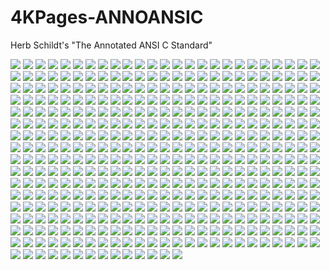 # 4KPages-ANNOANSIC
Herb Schildt's "The Annotated ANSI C Standard"

![](images\ANNOANSIC_000.jpg) 
![](images\ANNOANSIC_001.jpg) 
![](images\ANNOANSIC_002.jpg) 
![](images\ANNOANSIC_003.jpg) 
![](images\ANNOANSIC_004.jpg) 
![](images\ANNOANSIC_005.jpg) 
![](images\ANNOANSIC_006.jpg) 
![](images\ANNOANSIC_007.jpg) 
![](images\ANNOANSIC_008.jpg) 
![](images\ANNOANSIC_009.jpg) 
![](images\ANNOANSIC_010.jpg) 
![](images\ANNOANSIC_011.jpg) 
![](images\ANNOANSIC_012.jpg) 
![](images\ANNOANSIC_013.jpg) 
![](images\ANNOANSIC_014.jpg) 
![](images\ANNOANSIC_015.jpg) 
![](images\ANNOANSIC_016.jpg) 
![](images\ANNOANSIC_017.jpg) 
![](images\ANNOANSIC_018.jpg) 
![](images\ANNOANSIC_019.jpg) 
![](images\ANNOANSIC_020.jpg) 
![](images\ANNOANSIC_021.jpg) 
![](images\ANNOANSIC_022.jpg) 
![](images\ANNOANSIC_023.jpg) 
![](images\ANNOANSIC_024.jpg) 
![](images\ANNOANSIC_025.jpg) 
![](images\ANNOANSIC_026.jpg) 
![](images\ANNOANSIC_027.jpg) 
![](images\ANNOANSIC_028.jpg) 
![](images\ANNOANSIC_029.jpg) 
![](images\ANNOANSIC_030.jpg) 
![](images\ANNOANSIC_031.jpg) 
![](images\ANNOANSIC_032.jpg) 
![](images\ANNOANSIC_033.jpg) 
![](images\ANNOANSIC_034.jpg) 
![](images\ANNOANSIC_035.jpg) 
![](images\ANNOANSIC_036.jpg) 
![](images\ANNOANSIC_037.jpg) 
![](images\ANNOANSIC_038.jpg) 
![](images\ANNOANSIC_039.jpg) 
![](images\ANNOANSIC_040.jpg) 
![](images\ANNOANSIC_041.jpg) 
![](images\ANNOANSIC_042.jpg) 
![](images\ANNOANSIC_043.jpg) 
![](images\ANNOANSIC_044.jpg) 
![](images\ANNOANSIC_045.jpg) 
![](images\ANNOANSIC_046.jpg) 
![](images\ANNOANSIC_047.jpg) 
![](images\ANNOANSIC_048.jpg) 
![](images\ANNOANSIC_049.jpg) 
![](images\ANNOANSIC_050.jpg) 
![](images\ANNOANSIC_051.jpg) 
![](images\ANNOANSIC_052.jpg) 
![](images\ANNOANSIC_053.jpg) 
![](images\ANNOANSIC_054.jpg) 
![](images\ANNOANSIC_055.jpg) 
![](images\ANNOANSIC_056.jpg) 
![](images\ANNOANSIC_057.jpg) 
![](images\ANNOANSIC_058.jpg) 
![](images\ANNOANSIC_059.jpg) 
![](images\ANNOANSIC_060.jpg) 
![](images\ANNOANSIC_061.jpg) 
![](images\ANNOANSIC_062.jpg) 
![](images\ANNOANSIC_063.jpg) 
![](images\ANNOANSIC_064.jpg) 
![](images\ANNOANSIC_065.jpg) 
![](images\ANNOANSIC_066.jpg) 
![](images\ANNOANSIC_067.jpg) 
![](images\ANNOANSIC_068.jpg) 
![](images\ANNOANSIC_069.jpg) 
![](images\ANNOANSIC_070.jpg) 
![](images\ANNOANSIC_071.jpg) 
![](images\ANNOANSIC_072.jpg) 
![](images\ANNOANSIC_073.jpg) 
![](images\ANNOANSIC_074.jpg) 
![](images\ANNOANSIC_075.jpg) 
![](images\ANNOANSIC_076.jpg) 
![](images\ANNOANSIC_077.jpg) 
![](images\ANNOANSIC_078.jpg) 
![](images\ANNOANSIC_079.jpg) 
![](images\ANNOANSIC_080.jpg) 
![](images\ANNOANSIC_081.jpg) 
![](images\ANNOANSIC_082.jpg) 
![](images\ANNOANSIC_083.jpg) 
![](images\ANNOANSIC_084.jpg) 
![](images\ANNOANSIC_085.jpg) 
![](images\ANNOANSIC_086.jpg) 
![](images\ANNOANSIC_087.jpg) 
![](images\ANNOANSIC_088.jpg) 
![](images\ANNOANSIC_089.jpg) 
![](images\ANNOANSIC_090.jpg) 
![](images\ANNOANSIC_091.jpg) 
![](images\ANNOANSIC_092.jpg) 
![](images\ANNOANSIC_093.jpg) 
![](images\ANNOANSIC_094.jpg) 
![](images\ANNOANSIC_095.jpg) 
![](images\ANNOANSIC_096.jpg) 
![](images\ANNOANSIC_097.jpg) 
![](images\ANNOANSIC_098.jpg) 
![](images\ANNOANSIC_099.jpg) 
![](images\ANNOANSIC_100.jpg) 
![](images\ANNOANSIC_101.jpg) 
![](images\ANNOANSIC_102.jpg) 
![](images\ANNOANSIC_103.jpg) 
![](images\ANNOANSIC_104.jpg) 
![](images\ANNOANSIC_105.jpg) 
![](images\ANNOANSIC_106.jpg) 
![](images\ANNOANSIC_107.jpg) 
![](images\ANNOANSIC_108.jpg) 
![](images\ANNOANSIC_109.jpg) 
![](images\ANNOANSIC_110.jpg) 
![](images\ANNOANSIC_111.jpg) 
![](images\ANNOANSIC_112.jpg) 
![](images\ANNOANSIC_113.jpg) 
![](images\ANNOANSIC_114.jpg) 
![](images\ANNOANSIC_115.jpg) 
![](images\ANNOANSIC_116.jpg) 
![](images\ANNOANSIC_117.jpg) 
![](images\ANNOANSIC_118.jpg) 
![](images\ANNOANSIC_119.jpg) 
![](images\ANNOANSIC_120.jpg) 
![](images\ANNOANSIC_121.jpg) 
![](images\ANNOANSIC_122.jpg) 
![](images\ANNOANSIC_123.jpg) 
![](images\ANNOANSIC_124.jpg) 
![](images\ANNOANSIC_125.jpg) 
![](images\ANNOANSIC_126.jpg) 
![](images\ANNOANSIC_127.jpg) 
![](images\ANNOANSIC_128.jpg) 
![](images\ANNOANSIC_129.jpg) 
![](images\ANNOANSIC_130.jpg) 
![](images\ANNOANSIC_131.jpg) 
![](images\ANNOANSIC_132.jpg) 
![](images\ANNOANSIC_133.jpg) 
![](images\ANNOANSIC_134.jpg) 
![](images\ANNOANSIC_135.jpg) 
![](images\ANNOANSIC_136.jpg) 
![](images\ANNOANSIC_137.jpg) 
![](images\ANNOANSIC_138.jpg) 
![](images\ANNOANSIC_139.jpg) 
![](images\ANNOANSIC_140.jpg) 
![](images\ANNOANSIC_141.jpg) 
![](images\ANNOANSIC_142.jpg) 
![](images\ANNOANSIC_143.jpg) 
![](images\ANNOANSIC_144.jpg) 
![](images\ANNOANSIC_145.jpg) 
![](images\ANNOANSIC_146.jpg) 
![](images\ANNOANSIC_147.jpg) 
![](images\ANNOANSIC_148.jpg) 
![](images\ANNOANSIC_149.jpg) 
![](images\ANNOANSIC_150.jpg) 
![](images\ANNOANSIC_151.jpg) 
![](images\ANNOANSIC_152.jpg) 
![](images\ANNOANSIC_153.jpg) 
![](images\ANNOANSIC_154.jpg) 
![](images\ANNOANSIC_155.jpg) 
![](images\ANNOANSIC_156.jpg) 
![](images\ANNOANSIC_157.jpg) 
![](images\ANNOANSIC_158.jpg) 
![](images\ANNOANSIC_159.jpg) 
![](images\ANNOANSIC_160.jpg) 
![](images\ANNOANSIC_161.jpg) 
![](images\ANNOANSIC_162.jpg) 
![](images\ANNOANSIC_163.jpg) 
![](images\ANNOANSIC_164.jpg) 
![](images\ANNOANSIC_165.jpg) 
![](images\ANNOANSIC_166.jpg) 
![](images\ANNOANSIC_167.jpg) 
![](images\ANNOANSIC_168.jpg) 
![](images\ANNOANSIC_169.jpg) 
![](images\ANNOANSIC_170.jpg) 
![](images\ANNOANSIC_171.jpg) 
![](images\ANNOANSIC_172.jpg) 
![](images\ANNOANSIC_173.jpg) 
![](images\ANNOANSIC_174.jpg) 
![](images\ANNOANSIC_175.jpg) 
![](images\ANNOANSIC_176.jpg) 
![](images\ANNOANSIC_177.jpg) 
![](images\ANNOANSIC_178.jpg) 
![](images\ANNOANSIC_179.jpg) 
![](images\ANNOANSIC_180.jpg) 
![](images\ANNOANSIC_181.jpg) 
![](images\ANNOANSIC_182.jpg) 
![](images\ANNOANSIC_183.jpg) 
![](images\ANNOANSIC_184.jpg) 
![](images\ANNOANSIC_185.jpg) 
![](images\ANNOANSIC_186.jpg) 
![](images\ANNOANSIC_187.jpg) 
![](images\ANNOANSIC_188.jpg) 
![](images\ANNOANSIC_189.jpg) 
![](images\ANNOANSIC_190.jpg) 
![](images\ANNOANSIC_191.jpg) 
![](images\ANNOANSIC_192.jpg) 
![](images\ANNOANSIC_193.jpg) 
![](images\ANNOANSIC_194.jpg) 
![](images\ANNOANSIC_195.jpg) 
![](images\ANNOANSIC_196.jpg) 
![](images\ANNOANSIC_197.jpg) 
![](images\ANNOANSIC_198.jpg) 
![](images\ANNOANSIC_199.jpg) 
![](images\ANNOANSIC_200.jpg) 
![](images\ANNOANSIC_201.jpg) 
![](images\ANNOANSIC_202.jpg) 
![](images\ANNOANSIC_203.jpg) 
![](images\ANNOANSIC_204.jpg) 
![](images\ANNOANSIC_205.jpg) 
![](images\ANNOANSIC_206.jpg) 
![](images\ANNOANSIC_207.jpg) 
![](images\ANNOANSIC_208.jpg) 
![](images\ANNOANSIC_209.jpg) 
![](images\ANNOANSIC_210.jpg) 
![](images\ANNOANSIC_211.jpg) 
![](images\ANNOANSIC_212.jpg) 
![](images\ANNOANSIC_213.jpg) 
![](images\ANNOANSIC_214.jpg) 
![](images\ANNOANSIC_215.jpg) 
![](images\ANNOANSIC_216.jpg) 
![](images\ANNOANSIC_217.jpg) 
![](images\ANNOANSIC_218.jpg) 
![](images\ANNOANSIC_219.jpg) 
![](images\ANNOANSIC_220.jpg) 
![](images\ANNOANSIC_221.jpg) 
![](images\ANNOANSIC_222.jpg) 
![](images\ANNOANSIC_223.jpg) 
![](images\ANNOANSIC_224.jpg) 
![](images\ANNOANSIC_225.jpg) 
![](images\ANNOANSIC_226.jpg) 
![](images\ANNOANSIC_227.jpg) 
![](images\ANNOANSIC_228.jpg) 
![](images\ANNOANSIC_229.jpg) 
![](images\ANNOANSIC_230.jpg) 
![](images\ANNOANSIC_231.jpg) 
![](images\ANNOANSIC_232.jpg) 
![](images\ANNOANSIC_233.jpg) 
![](images\ANNOANSIC_234.jpg) 
![](images\ANNOANSIC_235.jpg) 
![](images\ANNOANSIC_236.jpg) 
![](images\ANNOANSIC_237.jpg) 
![](images\ANNOANSIC_238.jpg) 
![](images\ANNOANSIC_239.jpg) 
![](images\ANNOANSIC_240.jpg) 
![](images\ANNOANSIC_241.jpg) 
![](images\ANNOANSIC_242.jpg) 
![](images\ANNOANSIC_243.jpg) 
![](images\ANNOANSIC_244.jpg) 
![](images\ANNOANSIC_245.jpg) 
![](images\ANNOANSIC_246.jpg) 
![](images\ANNOANSIC_247.jpg) 
![](images\ANNOANSIC_248.jpg) 
![](images\ANNOANSIC_249.jpg) 
![](images\ANNOANSIC_250.jpg) 
![](images\ANNOANSIC_251.jpg) 
![](images\ANNOANSIC_252.jpg) 
![](images\ANNOANSIC_253.jpg) 
![](images\ANNOANSIC_254.jpg) 
![](images\ANNOANSIC_255.jpg) 
![](images\ANNOANSIC_256.jpg) 
![](images\ANNOANSIC_257.jpg) 
![](images\ANNOANSIC_258.jpg) 
![](images\ANNOANSIC_259.jpg) 
![](images\ANNOANSIC_260.jpg) 
![](images\ANNOANSIC_261.jpg) 
![](images\ANNOANSIC_262.jpg) 
![](images\ANNOANSIC_263.jpg) 
![](images\ANNOANSIC_264.jpg) 
![](images\ANNOANSIC_265.jpg) 
![](images\ANNOANSIC_266.jpg) 
![](images\ANNOANSIC_267.jpg) 
![](images\ANNOANSIC_268.jpg) 
![](images\ANNOANSIC_269.jpg) 
![](images\ANNOANSIC_270.jpg) 
![](images\ANNOANSIC_271.jpg) 
![](images\ANNOANSIC_272.jpg) 
![](images\ANNOANSIC_273.jpg) 
![](images\ANNOANSIC_274.jpg) 
![](images\ANNOANSIC_275.jpg) 
![](images\ANNOANSIC_276.jpg) 
![](images\ANNOANSIC_277.jpg) 
![](images\ANNOANSIC_278.jpg) 
![](images\ANNOANSIC_279.jpg) 
![](images\ANNOANSIC_280.jpg) 
![](images\ANNOANSIC_281.jpg) 
![](images\ANNOANSIC_282.jpg) 
![](images\ANNOANSIC_283.jpg) 
![](images\ANNOANSIC_284.jpg) 
![](images\ANNOANSIC_285.jpg) 
![](images\ANNOANSIC_286.jpg) 
![](images\ANNOANSIC_287.jpg) 
![](images\ANNOANSIC_288.jpg) 
![](images\ANNOANSIC_289.jpg) 
![](images\ANNOANSIC_290.jpg) 
![](images\ANNOANSIC_291.jpg) 
![](images\ANNOANSIC_292.jpg) 
![](images\ANNOANSIC_293.jpg) 
![](images\ANNOANSIC_294.jpg) 
![](images\ANNOANSIC_295.jpg) 
![](images\ANNOANSIC_296.jpg) 
![](images\ANNOANSIC_297.jpg) 
![](images\ANNOANSIC_298.jpg) 
![](images\ANNOANSIC_299.jpg) 
![](images\ANNOANSIC_300.jpg) 
![](images\ANNOANSIC_301.jpg) 
![](images\ANNOANSIC_302.jpg) 
![](images\ANNOANSIC_303.jpg) 
![](images\ANNOANSIC_304.jpg) 
![](images\ANNOANSIC_305.jpg) 
![](images\ANNOANSIC_306.jpg) 
![](images\ANNOANSIC_307.jpg) 
![](images\ANNOANSIC_308.jpg) 
![](images\ANNOANSIC_309.jpg) 
![](images\ANNOANSIC_310.jpg) 
![](images\ANNOANSIC_311.jpg) 
![](images\ANNOANSIC_312.jpg) 
![](images\ANNOANSIC_313.jpg) 
![](images\ANNOANSIC_314.jpg) 
![](images\ANNOANSIC_315.jpg) 
![](images\ANNOANSIC_316.jpg) 
![](images\ANNOANSIC_317.jpg) 
![](images\ANNOANSIC_318.jpg) 
![](images\ANNOANSIC_319.jpg) 
![](images\ANNOANSIC_320.jpg) 
![](images\ANNOANSIC_321.jpg) 
![](images\ANNOANSIC_322.jpg) 
![](images\ANNOANSIC_323.jpg) 
![](images\ANNOANSIC_324.jpg) 
![](images\ANNOANSIC_325.jpg) 
![](images\ANNOANSIC_326.jpg) 
![](images\ANNOANSIC_327.jpg) 
![](images\ANNOANSIC_328.jpg) 
![](images\ANNOANSIC_329.jpg) 
![](images\ANNOANSIC_330.jpg) 
![](images\ANNOANSIC_331.jpg) 
![](images\ANNOANSIC_332.jpg) 
![](images\ANNOANSIC_333.jpg) 
![](images\ANNOANSIC_334.jpg) 
![](images\ANNOANSIC_335.jpg) 
![](images\ANNOANSIC_336.jpg) 
![](images\ANNOANSIC_337.jpg) 
![](images\ANNOANSIC_338.jpg) 
![](images\ANNOANSIC_339.jpg) 
![](images\ANNOANSIC_340.jpg) 
![](images\ANNOANSIC_341.jpg) 
![](images\ANNOANSIC_342.jpg) 
![](images\ANNOANSIC_343.jpg) 
![](images\ANNOANSIC_344.jpg) 
![](images\ANNOANSIC_345.jpg) 
![](images\ANNOANSIC_346.jpg) 
![](images\ANNOANSIC_347.jpg) 
![](images\ANNOANSIC_348.jpg) 
![](images\ANNOANSIC_349.jpg) 
![](images\ANNOANSIC_350.jpg) 
![](images\ANNOANSIC_351.jpg) 
![](images\ANNOANSIC_352.jpg) 
![](images\ANNOANSIC_353.jpg) 
![](images\ANNOANSIC_354.jpg) 
![](images\ANNOANSIC_355.jpg) 
![](images\ANNOANSIC_356.jpg) 
![](images\ANNOANSIC_357.jpg) 
![](images\ANNOANSIC_358.jpg) 
![](images\ANNOANSIC_359.jpg) 
![](images\ANNOANSIC_360.jpg) 
![](images\ANNOANSIC_361.jpg) 
![](images\ANNOANSIC_362.jpg) 
![](images\ANNOANSIC_363.jpg) 
![](images\ANNOANSIC_364.jpg) 
![](images\ANNOANSIC_365.jpg) 
![](images\ANNOANSIC_366.jpg) 
![](images\ANNOANSIC_367.jpg) 
![](images\ANNOANSIC_368.jpg) 
![](images\ANNOANSIC_369.jpg) 
![](images\ANNOANSIC_370.jpg) 
![](images\ANNOANSIC_371.jpg) 
![](images\ANNOANSIC_372.jpg) 
![](images\ANNOANSIC_373.jpg) 
![](images\ANNOANSIC_374.jpg) 
![](images\ANNOANSIC_375.jpg) 
![](images\ANNOANSIC_376.jpg) 
![](images\ANNOANSIC_377.jpg) 
![](images\ANNOANSIC_378.jpg) 
![](images\ANNOANSIC_379.jpg) 
![](images\ANNOANSIC_380.jpg) 
![](images\ANNOANSIC_381.jpg) 
![](images\ANNOANSIC_382.jpg) 
![](images\ANNOANSIC_383.jpg) 
![](images\ANNOANSIC_384.jpg) 
![](images\ANNOANSIC_385.jpg) 
![](images\ANNOANSIC_386.jpg) 
![](images\ANNOANSIC_387.jpg) 
![](images\ANNOANSIC_388.jpg) 
![](images\ANNOANSIC_389.jpg) 
![](images\ANNOANSIC_390.jpg) 
![](images\ANNOANSIC_391.jpg) 
![](images\ANNOANSIC_392.jpg) 
![](images\ANNOANSIC_393.jpg) 
![](images\ANNOANSIC_394.jpg) 
![](images\ANNOANSIC_395.jpg) 
![](images\ANNOANSIC_396.jpg) 
![](images\ANNOANSIC_397.jpg) 
![](images\ANNOANSIC_398.jpg) 
![](images\ANNOANSIC_399.jpg) 
![](images\ANNOANSIC_400.jpg) 
![](images\ANNOANSIC_401.jpg) 
![](images\ANNOANSIC_402.jpg) 
![](images\ANNOANSIC_403.jpg) 
![](images\ANNOANSIC_404.jpg) 
![](images\ANNOANSIC_405.jpg) 
![](images\ANNOANSIC_406.jpg) 
![](images\ANNOANSIC_407.jpg) 
![](images\ANNOANSIC_408.jpg) 
![](images\ANNOANSIC_409.jpg) 
![](images\ANNOANSIC_410.jpg) 
![](images\ANNOANSIC_411.jpg) 
![](images\ANNOANSIC_412.jpg) 
![](images\ANNOANSIC_413.jpg) 
